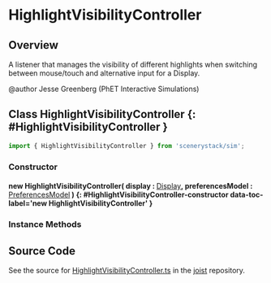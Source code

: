# HighlightVisibilityController

## Overview

A listener that manages the visibility of different highlights when switching between mouse/touch and alternative
input for a Display.

@author Jesse Greenberg (PhET Interactive Simulations)

## Class HighlightVisibilityController {: #HighlightVisibilityController }


```js
import { HighlightVisibilityController } from 'scenerystack/sim';
```
### Constructor

#### new HighlightVisibilityController( display : <span style="font-weight: 400;">[Display](../scenery/Display.md)</span>, preferencesModel : <span style="font-weight: 400;">[PreferencesModel](../sim/PreferencesModel.md)</span> ) {: #HighlightVisibilityController-constructor data-toc-label='new HighlightVisibilityController' }

### Instance Methods





## Source Code

See the source for [HighlightVisibilityController.ts](https://github.com/phetsims/joist/blob/main/js/HighlightVisibilityController.ts) in the [joist](https://github.com/phetsims/joist) repository.
